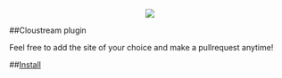  <p align="center"> <img src="https://capsule-render.vercel.app/api?type=waving&height=300&color=gradient&text=XXX%20Repo&animation=twinkling&reversal=true" </p>

##Cloustream plugin

Feel free to add the site of your choice and make a pullrequest anytime!

##<a href="https://raw.githubusercontent.com/owencz1998/XXX/builds/XXX.json">Install</a>
 





